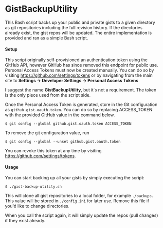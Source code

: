 # GistBackupUtility

This Bash script backs up your public and private gists to a given directory as git repositories 
including the full revision history.  If the directories already exist, the gist repos will be 
updated.  The entire implementation is provided and ran as a simple Bash script.


#### Setup

This script originally self-provisioned an authentication token using the GitHub API, however
GitHub has since removed this endpoint for public use.  Personal Access Tokens must now be created
manually.  You can do so by visiting <https://github.com/settings/tokens> or by navigating from the main
site to **Settings -> Developer Settings -> Personal Access Tokens**

I suggest the name **GistBackupUtility**, but it's not a requirement.  The token is the only piece used
from the script side.

Once the Personal Access Token is generated,  store in the Git configuration as `github.gist.oauth.token`.
You can do so by replacing ACCESS_TOKEN with the provided GitHub value in the command below.

    $ git config --global github.gist.oauth.token ACCESS_TOKEN

To remove the git configuration value, run

    $ git config --global --unset github.gist.oauth.token

You can revoke this token at any time by visiting <https://github.com/settings/tokens>.


#### Usage

You can start backing up all your gists by simply executing the script:

    $ ./gist-backup-utility.sh

This will clone all gist repositories to a local folder, for example `./backups`.  This value will be
stored in `./config.ini` for later use.  Remove this file if you'd like to change directories.

When you call the script again, it will simply update the repos (pull changes) if they exist already.
